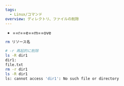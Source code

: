 ```yaml
---
tags:
  - Linux/コマンド
overview: ディレクトリ、ファイルの削除
---
```

- ==r==e==m==ove
```bash
rm リソース名

# -r 再起的に削除
ls -R dir1
dir1:
file.txt
rm -r dir1
ls -R dir1
ls: cannot access 'dir1': No such file or directory
```
